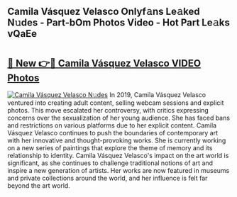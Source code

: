 ## Camila Vásquez Velasco Onlyf𝚊ns Le𝚊ked N𝚞des - Part-bOm Photos Video - Hot Part Le𝚊ks vQaEe

# <h2><a href="http://ab61030.deff.icu/?id=Camila+V%c3%a1squez+Velasco">🔗 New 👉🔴 Camila Vásquez Velasco VIDEO Photos</a></h2>

[![Camila Vásquez Velasco N𝚞des](https://i.imgur.com/rIISA9y.gif)](http://ab61030.deff.icu/?id=Camila+V%c3%a1squez+Velasco)
In 2019, Camila Vásquez Velasco ventured into creating adult content, selling webcam sessions and explicit photos. This move escalated her controversy, with critics expressing concerns over the sexualization of her young audience. She has faced bans and restrictions on various platforms due to her explicit content. Camila Vásquez Velasco continues to push the boundaries of contemporary art with her innovative and thought-provoking works. She is currently working on a new series of paintings that explore the theme of memory and its relationship to identity. Camila Vásquez Velasco's impact on the art world is significant, as she continues to challenge traditional notions of art and inspire a new generation of artists. Her works are now featured in museums and private collections around the world, and her influence is felt far beyond the art world.
